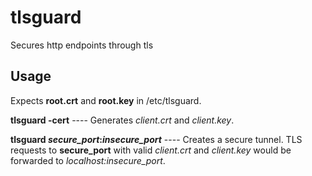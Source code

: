 # tlsguard

Secures http endpoints through tls

## Usage

Expects **root.crt** and **root.key** in /etc/tlsguard.

**tlsguard -cert**  ---- Generates *client.crt* and *client.key*.

**tlsguard *secure_port*:*insecure_port*** ---- Creates a secure tunnel. TLS requests to **secure_port** with valid *client.crt* and *client.key* would be forwarded to *localhost:insecure_port*.
